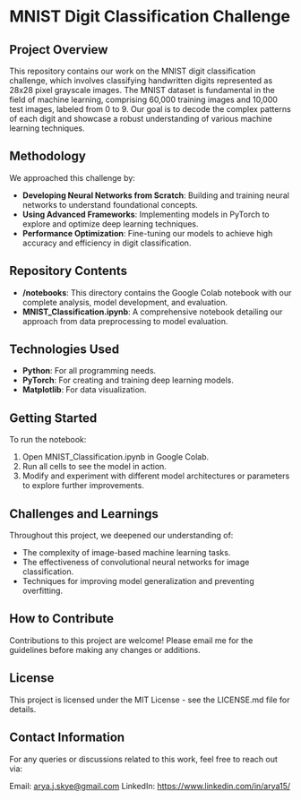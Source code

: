 # MNIST Digit Classification Challenge
## Project Overview
This repository contains our work on the MNIST digit classification challenge, which involves classifying handwritten digits represented as 28x28 pixel grayscale images. The MNIST dataset is fundamental in the field of machine learning, comprising 60,000 training images and 10,000 test images, labeled from 0 to 9. Our goal is to decode the complex patterns of each digit and showcase a robust understanding of various machine learning techniques.

## Methodology
We approached this challenge by:

* **Developing Neural Networks from Scratch**: Building and training neural networks to understand foundational concepts.
* **Using Advanced Frameworks**: Implementing models in PyTorch to explore and optimize deep learning techniques.
* **Performance Optimization**: Fine-tuning our models to achieve high accuracy and efficiency in digit classification.

## Repository Contents
* **/notebooks**: This directory contains the Google Colab notebook with our complete analysis, model development, and evaluation.
* **MNIST_Classification.ipynb**: A comprehensive notebook detailing our approach from data preprocessing to model evaluation.

## Technologies Used
* **Python**: For all programming needs.
* **PyTorch**: For creating and training deep learning models.
* **Matplotlib**: For data visualization.

## Getting Started
To run the notebook:

1. Open MNIST_Classification.ipynb in Google Colab.
2. Run all cells to see the model in action.
3. Modify and experiment with different model architectures or parameters to explore further improvements.

## Challenges and Learnings
Throughout this project, we deepened our understanding of:

* The complexity of image-based machine learning tasks.
* The effectiveness of convolutional neural networks for image classification.
* Techniques for improving model generalization and preventing overfitting.

## How to Contribute
Contributions to this project are welcome! Please email me for the guidelines before making any changes or additions.

## License
This project is licensed under the MIT License - see the LICENSE.md file for details.

## Contact Information
For any queries or discussions related to this work, feel free to reach out via:

Email: arya.j.skye@gmail.com
LinkedIn: https://www.linkedin.com/in/arya15/
